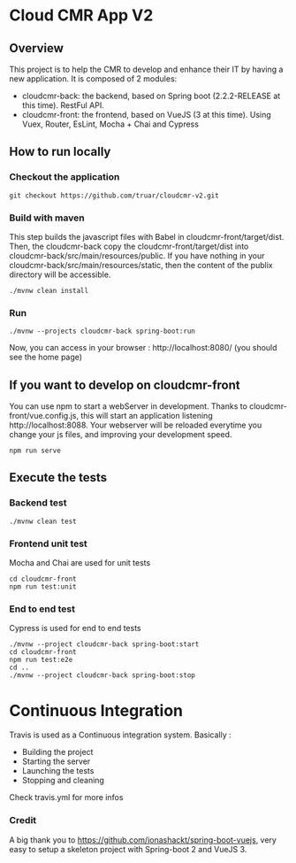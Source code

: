 # Cloud CMR App V2

## Overview
This project is to help the CMR to develop and enhance their IT by having a new application. It is composed of 2 modules: 
* cloudcmr-back: the backend, based on Spring boot (2.2.2-RELEASE at this time). RestFul API.
* cloudcmr-front: the frontend, based on VueJS (3 at this time). Using Vuex, Router, EsLint, Mocha + Chai and Cypress

## How to run locally

### Checkout the application
```
git checkout https://github.com/truar/cloudcmr-v2.git
```

### Build with maven
This step builds the javascript files with Babel in cloudcmr-front/target/dist. Then, the cloudcmr-back copy the cloudcmr-front/target/dist into cloudcmr-back/src/main/resources/public.
If you have nothing in your cloudcmr-back/src/main/resources/static, then the content of the publix directory will be accessible.
```
./mvnw clean install
```

### Run 
```
./mvnw --projects cloudcmr-back spring-boot:run
```
Now, you can access in your browser : http://localhost:8080/ (you should see the home page)

## If you want to develop on cloudcmr-front
You can use npm to start a webServer in development. Thanks to cloudcmr-front/vue.config.js, this will start an application listening http://localhost:8088.
Your webserver will be reloaded everytime you change your js files, and improving your development speed.
```
npm run serve
```
## Execute the tests
### Backend test
```
./mvnw clean test
```
### Frontend unit test
Mocha and Chai are used for unit tests
```
cd cloudcmr-front
npm run test:unit
```
### End to end test
Cypress is used for end to end tests
```
./mvnw --project cloudcmr-back spring-boot:start
cd cloudcmr-front
npm run test:e2e
cd ..
./mvnw --project cloudcmr-back spring-boot:stop
```

# Continuous Integration
Travis is used as a Continuous integration system. Basically :
* Building the project
* Starting the server
* Launching the tests
* Stopping and cleaning

Check travis.yml for more infos

### Credit
A big thank you to https://github.com/jonashackt/spring-boot-vuejs, very easy to setup a skeleton project with Spring-boot 2 and VueJS 3.